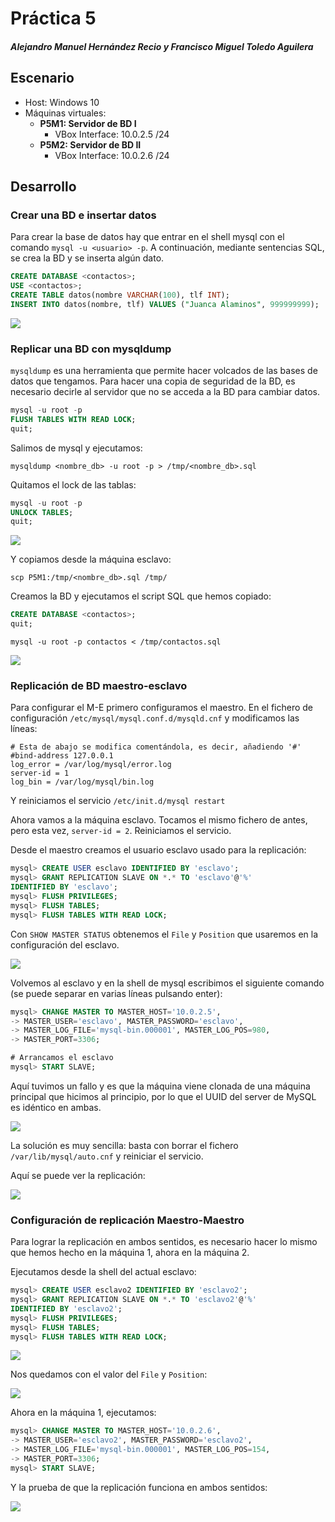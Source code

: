 
# Práctica 5
##### Alejandro Manuel Hernández Recio y Francisco Miguel Toledo Aguilera

## Escenario

 - Host: Windows 10 
 - Máquinas virtuales:
	 -  **P5M1: Servidor de BD I** 
		 - VBox Interface: 10.0.2.5 /24
	 - **P5M2: Servidor de BD II**
		 - VBox Interface: 10.0.2.6 /24


## Desarrollo 
### Crear una BD e insertar datos
Para crear la base de datos hay que entrar en el shell mysql con el comando ``mysql -u <usuario> -p``. A continuación, mediante sentencias SQL, se crea la BD y se inserta algún dato.

```sql
CREATE DATABASE <contactos>;
USE <contactos>;
CREATE TABLE datos(nombre VARCHAR(100), tlf INT);
INSERT INTO datos(nombre, tlf) VALUES ("Juanca Alaminos", 999999999);
```

![](https://imgur.com/8LwjmPW.png)

### Replicar una BD con mysqldump
``mysqldump`` es una herramienta que permite hacer volcados de las bases de datos que tengamos. Para hacer una copia de seguridad de la BD, es necesario decirle al servidor que no se acceda a la BD para cambiar datos.

```sql 
mysql -u root -p
FLUSH TABLES WITH READ LOCK;
quit;
```

Salimos de mysql y ejecutamos:

``mysqldump <nombre_db> -u root -p > /tmp/<nombre_db>.sql``

Quitamos el lock de las tablas:

```sql 
mysql -u root -p
UNLOCK TABLES;
quit;
```

![](https://imgur.com/hErAOJ5.png)

Y copiamos desde la máquina esclavo:

``scp P5M1:/tmp/<nombre_db>.sql /tmp/``

Creamos la BD y ejecutamos el script SQL que hemos copiado:

```sql
CREATE DATABASE <contactos>;
quit;
```

``mysql -u root -p contactos < /tmp/contactos.sql``

![](https://imgur.com/5qjZzfl.png)

### Replicación de BD maestro-esclavo
Para configurar el M-E primero configuramos el maestro. En el fichero de configuración ``/etc/mysql/mysql.conf.d/mysqld.cnf`` y modificamos las líneas:
```
# Esta de abajo se modifica comentándola, es decir, añadiendo '#'
#bind-address 127.0.0.1
log_error = /var/log/mysql/error.log
server-id = 1
log_bin = /var/log/mysql/bin.log
```

Y reiniciamos el servicio ``/etc/init.d/mysql restart``

Ahora vamos a la máquina esclavo. Tocamos el mismo fichero de antes, pero esta vez, ``server-id = 2``. Reiniciamos el servicio.

Desde el maestro creamos el usuario esclavo usado para la replicación:

```sql
mysql> CREATE USER esclavo IDENTIFIED BY 'esclavo';
mysql> GRANT REPLICATION SLAVE ON *.* TO 'esclavo'@'%'
IDENTIFIED BY 'esclavo';
mysql> FLUSH PRIVILEGES;
mysql> FLUSH TABLES;
mysql> FLUSH TABLES WITH READ LOCK;
```

Con ``SHOW MASTER STATUS`` obtenemos el ``File`` y ``Position`` que usaremos en la configuración del esclavo.

![](https://imgur.com/zzz9Vxb.png)

Volvemos al esclavo y en la shell de mysql escribimos el siguiente comando (se puede separar en varias líneas pulsando enter):

```sql
mysql> CHANGE MASTER TO MASTER_HOST='10.0.2.5',
-> MASTER_USER='esclavo', MASTER_PASSWORD='esclavo',
-> MASTER_LOG_FILE='mysql-bin.000001', MASTER_LOG_POS=980,
-> MASTER_PORT=3306;

# Arrancamos el esclavo
mysql> START SLAVE;
```

Aquí tuvimos un fallo y es que la máquina viene clonada de una máquina principal que hicimos al principio, por lo que el UUID del server de MySQL es idéntico en ambas.

![](https://imgur.com/ULgdnYe.png)

La solución es muy sencilla: basta con borrar el fichero ``/var/lib/mysql/auto.cnf`` y reiniciar el servicio.

Aquí se puede ver la replicación:

![](https://imgur.com/Kz11zlM.png)

### Configuración de replicación Maestro-Maestro
Para lograr la replicación en ambos sentidos, es necesario hacer lo mismo que hemos hecho en la máquina 1, ahora en la máquina 2.

Ejecutamos desde la shell del actual esclavo:

```sql
mysql> CREATE USER esclavo2 IDENTIFIED BY 'esclavo2';
mysql> GRANT REPLICATION SLAVE ON *.* TO 'esclavo2'@'%'
IDENTIFIED BY 'esclavo2';
mysql> FLUSH PRIVILEGES;
mysql> FLUSH TABLES;
mysql> FLUSH TABLES WITH READ LOCK;
```

![](https://imgur.com/rQ6cAtg.png)

Nos quedamos con el valor del ``File`` y ``Position``:

![](https://imgur.com/GcVyk51.png)

Ahora en la máquina 1, ejecutamos:

```sql
mysql> CHANGE MASTER TO MASTER_HOST='10.0.2.6',
-> MASTER_USER='esclavo2', MASTER_PASSWORD='esclavo2',
-> MASTER_LOG_FILE='mysql-bin.000001', MASTER_LOG_POS=154,
-> MASTER_PORT=3306;
mysql> START SLAVE;
```
Y la prueba de que la replicación funciona en ambos sentidos:

![](https://imgur.com/V6EQ0Ua.png)




